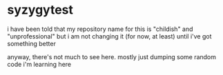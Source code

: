 # syzygytest

i have been told that my repository name for this is "childish" and "unprofessional" but i am not changing it (for now, at least) until i've got something better

anyway, there's not much to see here. mostly just dumping some random code i'm learning here

